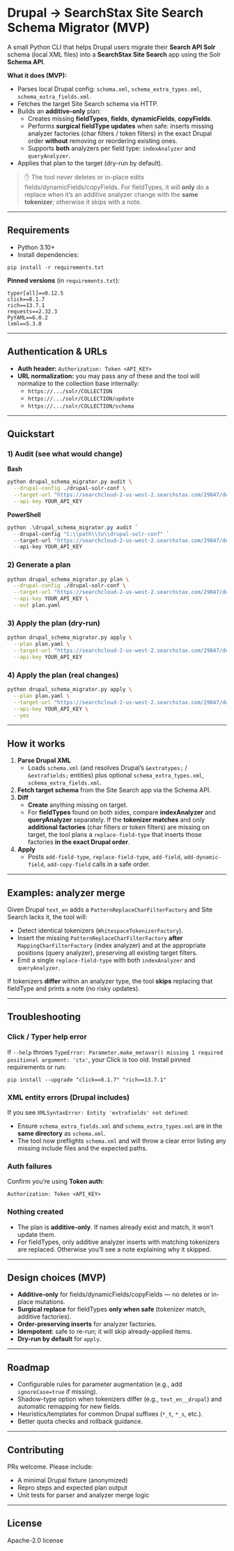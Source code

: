 # Drupal → SearchStax Site Search Schema Migrator (MVP)

A small Python CLI that helps Drupal users migrate their **Search API Solr** schema (local XML files) into a **SearchStax Site Search** app using the Solr **Schema API**.

**What it does (MVP):**

- Parses local Drupal config: `schema.xml`, `schema_extra_types.xml`, `schema_extra_fields.xml`.
- Fetches the target Site Search schema via HTTP.
- Builds an **additive-only** plan:
  - Creates missing **fieldTypes**, **fields**, **dynamicFields**, **copyFields**.
  - Performs **surgical fieldType updates** when safe: inserts missing analyzer factories (char filters / token filters) in the exact Drupal order **without** removing or reordering existing ones.
  - Supports **both** analyzers per field type: `indexAnalyzer` and `queryAnalyzer`.
- Applies that plan to the target (dry-run by default).

> ✋ The tool never deletes or in-place edits fields/dynamicFields/copyFields. For fieldTypes, it will **only** do a replace when it’s an additive analyzer change with the **same tokenizer**; otherwise it skips with a note.

---

## Requirements

- Python 3.10+
- Install dependencies:

```
pip install -r requirements.txt
```

**Pinned versions** (in `requirements.txt`):

```
typer[all]==0.12.5
click==8.1.7
rich==13.7.1
requests==2.32.3
PyYAML==6.0.2
lxml==5.3.0
```

---

## Authentication & URLs

- **Auth header:** `Authorization: Token <API_KEY>`
- **URL normalization:** you may pass any of these and the tool will normalize to the collection base internally:
  - `https://.../solr/COLLECTION`
  - `https://.../solr/COLLECTION/update`
  - `https://.../solr/COLLECTION/schema`

---

## Quickstart

### 1) Audit (see what would change)

**Bash**

```bash
python drupal_schema_migrator.py audit \
  --drupal-config ./drupal-solr-conf \
  --target-url "https://searchcloud-2-us-west-2.searchstax.com/29847/devtry2-5451/update" \
  --api-key YOUR_API_KEY
```

**PowerShell**

```powershell
python .\drupal_schema_migrator.py audit `
  --drupal-config "C:\\path\\to\\drupal-solr-conf" `
  --target-url "https://searchcloud-2-us-west-2.searchstax.com/29847/devtry2-5451/update" `
  --api-key YOUR_API_KEY
```

### 2) Generate a plan

```bash
python drupal_schema_migrator.py plan \
  --drupal-config ./drupal-solr-conf \
  --target-url "https://searchcloud-2-us-west-2.searchstax.com/29847/devtry2-5451/update" \
  --api-key YOUR_API_KEY \
  --out plan.yaml
```

### 3) Apply the plan (dry-run)

```bash
python drupal_schema_migrator.py apply \
  --plan plan.yaml \
  --target-url "https://searchcloud-2-us-west-2.searchstax.com/29847/devtry2-5451/update" \
  --api-key YOUR_API_KEY
```

### 4) Apply the plan (real changes)

```bash
python drupal_schema_migrator.py apply \
  --plan plan.yaml \
  --target-url "https://searchcloud-2-us-west-2.searchstax.com/29847/devtry2-5451/update" \
  --api-key YOUR_API_KEY \
  --yes
```

---

## How it works

1. **Parse Drupal XML**
   - Loads `schema.xml` (and resolves Drupal’s `&extratypes;` / `&extrafields;` entities) plus optional `schema_extra_types.xml`, `schema_extra_fields.xml`.
2. **Fetch target schema** from the Site Search app via the Schema API.
3. **Diff**
   - **Create** anything missing on target.
   - For **fieldTypes** found on both sides, compare **indexAnalyzer** and **queryAnalyzer** separately. If the **tokenizer matches** and only **additional factories** (char filters or token filters) are missing on target, the tool plans a `replace-field-type` that inserts those factories **in the exact Drupal order**.
4. **Apply**
   - Posts `add-field-type`, `replace-field-type`, `add-field`, `add-dynamic-field`, `add-copy-field` calls in a safe order.

---

## Examples: analyzer merge

Given Drupal `text_en` adds a `PatternReplaceCharFilterFactory` and Site Search lacks it, the tool will:

- Detect identical tokenizers (`WhitespaceTokenizerFactory`).
- Insert the missing `PatternReplaceCharFilterFactory` **after** `MappingCharFilterFactory` (index analyzer) and at the appropriate positions (query analyzer), preserving all existing target filters.
- Emit a single `replace-field-type` with both `indexAnalyzer` and `queryAnalyzer`.

If tokenizers **differ** within an analyzer type, the tool **skips** replacing that fieldType and prints a note (no risky updates).

---

## Troubleshooting

### Click / Typer help error

If `--help` throws `TypeError: Parameter.make_metavar() missing 1 required positional argument: 'ctx'`, your Click is too old. Install pinned requirements or run:

```
pip install --upgrade "click==8.1.7" "rich==13.7.1"
```

### XML entity errors (Drupal includes)

If you see `XMLSyntaxError: Entity 'extrafields' not defined`:

- Ensure `schema_extra_fields.xml` and `schema_extra_types.xml` are in the **same directory** as `schema.xml`.
- The tool now preflights `schema.xml` and will throw a clear error listing any missing include files and the expected paths.

### Auth failures

Confirm you’re using **Token auth**:

```
Authorization: Token <API_KEY>
```

### Nothing created

- The plan is **additive-only**. If names already exist and match, it won’t update them.
- For fieldTypes, only additive analyzer inserts with matching tokenizers are replaced. Otherwise you’ll see a note explaining why it skipped.

---

## Design choices (MVP)

- **Additive-only** for fields/dynamicFields/copyFields — no deletes or in-place mutations.
- **Surgical replace** for fieldTypes **only when safe** (tokenizer match, additive factories).
- **Order-preserving inserts** for analyzer factories.
- **Idempotent**: safe to re-run; it will skip already-applied items.
- **Dry-run by default** for `apply`.

---

## Roadmap

- Configurable rules for parameter augmentation (e.g., add `ignoreCase=true` if missing).
- Shadow-type option when tokenizers differ (e.g., `text_en__drupal`) and automatic remapping for new fields.
- Heuristics/templates for common Drupal suffixes (`*_t`, `*_s`, etc.).
- Better quota checks and rollback guidance.

---

## Contributing

PRs welcome. Please include:

- A minimal Drupal fixture (anonymized)
- Repro steps and expected plan output
- Unit tests for parser and analyzer merge logic

---

## License

Apache-2.0 license

